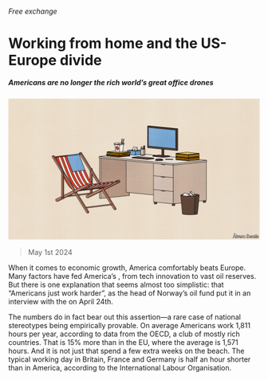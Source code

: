 ###### Free exchange

# Working from home and the US-Europe divide 

##### Americans are no longer the rich world’s great office drones 

![image](images/20240504_FND000.jpg) 

> May 1st 2024 

When it comes to economic growth, America comfortably beats Europe. Many factors have fed America’s , from tech innovation to vast oil reserves. But there is one explanation that seems almost too simplistic: that “Americans just work harder”, as the head of Norway’s oil fund put it in an interview with the  on April 24th.

The numbers do in fact bear out this assertion—a rare case of national stereotypes being empirically provable. On average Americans work 1,811 hours per year, according to data from the OECD, a club of mostly rich countries. That is 15% more than in the EU, where the average is 1,571 hours. And it is not just that  spend a few extra weeks on the beach. The typical working day in Britain, France and Germany is half an hour shorter than in America, according to the International Labour Organisation. 

